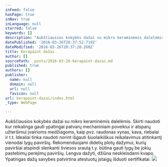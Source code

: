 ```yaml
---
inFeed: false
hasPage: true
inNav: true
inLanguage: null
starred: false
keywords: []
description: "Aukščiausios kokybės dažai su mikro keraminėmis dalelėmis. Skirti naudoti kur reikalinga gauti ypatingai patvarų mechaniniam poveikiui ir atsparų užteršimui įvairioms medžiagoms, kaip pvz. raudonas vynas, kava, riebalai ir t.t.\_Idealiai tinka naudoti norint išgauti šiuolaikiškus reikalavimus atitinkantį vienodai lygų paviršių. Rekomenduojami didelių plotų dažymui, kurių paviršiai atspindi slenkanti šviesos srautą t.y. būtina gauti lygų be jokių pastebimų perėjimų paviršių. Lengva dažyti, džiūna neskleisdami kvapo. Ypatingas dažų savybes patvirtina atestuotų įstaigų išduoti sertifikatai."
datePublished: '2016-03-26T20:37:52.719Z'
dateModified: '2016-03-26T20:37:28.268Z'
title: Kerapaint dažai
author: []
sourcePath: _posts/2016-03-26-kerapaint-dazai.md
published: true
authors: []
publisher:
  name: null
  domain: null
  url: null
  favicon: null
url: kerapaint-dazai/index.html
_type: WebPage

---
```

Aukščiausios kokybės dažai su mikro keraminėmis dalelėmis. Skirti naudoti kur reikalinga gauti ypatingai patvarų mechaniniam poveikiui ir atsparų užteršimui įvairioms medžiagoms, kaip pvz. raudonas vynas, kava, riebalai ir t.t. Idealiai tinka naudoti norint išgauti šiuolaikiškus reikalavimus atitinkantį vienodai lygų paviršių. Rekomenduojami didelių plotų dažymui, kurių paviršiai atspindi slenkanti šviesos srautą t.y. būtina gauti lygų be jokių pastebimų perėjimų paviršių. Lengva dažyti, džiūna neskleisdami kvapo. Ypatingas dažų savybes patvirtina atestuotų įstaigų išduoti sertifikatai.
![](https://the-grid-user-content.s3-us-west-2.amazonaws.com/a6cbc708-f559-49cb-9f0d-eedba423a40b.png)